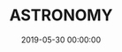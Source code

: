 ---
title: 'ASTRONOMY'
date: 2019-05-30 00:00:00
description:
featured_image: '/images/astronomy/stargazingCalifornia.jpg'
---